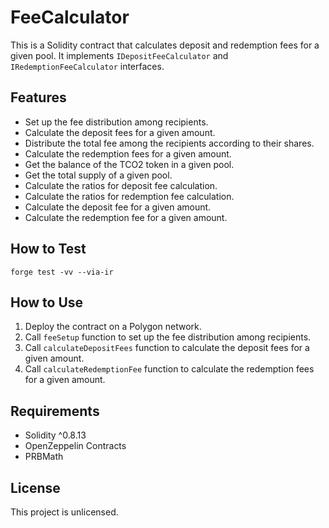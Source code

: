 # FeeCalculator

This is a Solidity contract that calculates deposit and redemption fees for a given pool. It implements `IDepositFeeCalculator` and `IRedemptionFeeCalculator` interfaces.

## Features

- Set up the fee distribution among recipients.
- Calculate the deposit fees for a given amount.
- Distribute the total fee among the recipients according to their shares.
- Calculate the redemption fees for a given amount.
- Get the balance of the TCO2 token in a given pool.
- Get the total supply of a given pool.
- Calculate the ratios for deposit fee calculation.
- Calculate the ratios for redemption fee calculation.
- Calculate the deposit fee for a given amount.
- Calculate the redemption fee for a given amount.

## How to Test
`forge test -vv --via-ir`


## How to Use

1. Deploy the contract on a Polygon network.
2. Call `feeSetup` function to set up the fee distribution among recipients.
3. Call `calculateDepositFees` function to calculate the deposit fees for a given amount.
4. Call `calculateRedemptionFee` function to calculate the redemption fees for a given amount.

## Requirements

- Solidity ^0.8.13
- OpenZeppelin Contracts
- PRBMath

## License

This project is unlicensed.
